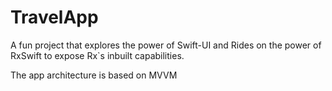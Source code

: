 
# TravelApp

A fun project that explores the power of Swift-UI and Rides on the power of RxSwift to expose Rx`s inbuilt capabilities.

The app architecture is based on MVVM




